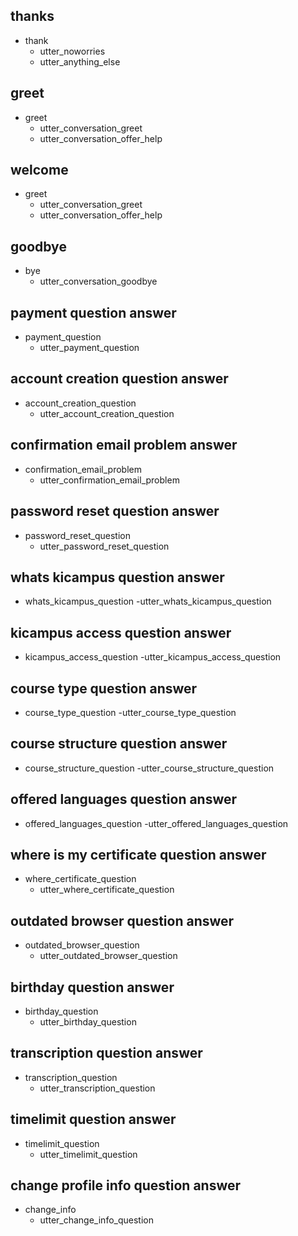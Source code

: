 ## thanks
* thank
  - utter_noworries
  - utter_anything_else

## greet
* greet
  - utter_conversation_greet
  - utter_conversation_offer_help

## welcome
* greet
  - utter_conversation_greet
  - utter_conversation_offer_help

## goodbye
* bye
  - utter_conversation_goodbye

## payment question answer
* payment_question
  - utter_payment_question

## account creation question answer
* account_creation_question
  - utter_account_creation_question

## confirmation email problem answer
* confirmation_email_problem
  - utter_confirmation_email_problem

## password reset question answer
* password_reset_question
  - utter_password_reset_question

## whats kicampus question answer
* whats_kicampus_question
  -utter_whats_kicampus_question
    
## kicampus access question answer
* kicampus_access_question
  -utter_kicampus_access_question
    
## course type question answer
* course_type_question
  -utter_course_type_question
    
## course structure question answer
* course_structure_question
  -utter_course_structure_question
    
## offered languages question answer
* offered_languages_question
  -utter_offered_languages_question

## where is my certificate question answer
* where_certificate_question
  - utter_where_certificate_question

## outdated browser question answer
* outdated_browser_question
  - utter_outdated_browser_question

## birthday question answer
* birthday_question
  - utter_birthday_question

## transcription question answer
* transcription_question
  - utter_transcription_question

## timelimit question answer
* timelimit_question
  - utter_timelimit_question

## change profile info question answer
* change_info
  - utter_change_info_question